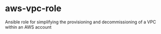 # aws-vpc-role
Ansible role for simplifying the provisioning and decommissioning of a VPC within an AWS account
